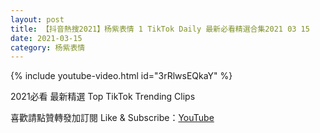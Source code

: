 ```yaml
---
layout: post
title: 【抖音熱搜2021】杨紫表情 1 TikTok Daily 最新必看精選合集2021 03 15
date: 2021-03-15
category: 杨紫表情
---
```


{% include youtube-video.html id="3rRlwsEQkaY" %}

2021必看 最新精選 Top TikTok Trending Clips

喜歡請點贊轉發加訂閱 Like & Subscribe：[YouTube](https://www.youtube.com/channel/UCAoR7VcanIPd04uEq_GIylA/videos)

